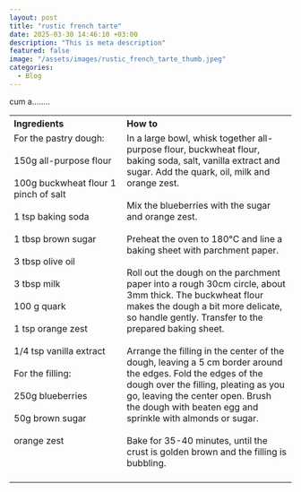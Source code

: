 ```yaml
---
layout: post
title: "rustic french tarte"
date: 2025-03-30 14:46:10 +03:00
description: "This is meta description"
featured: false
image: "/assets/images/rustic_french_tarte_thumb.jpeg"
categories:
  - Blog
---
```


cum a........

<table style="width: 100%; border-collapse: collapse;">
  <tr>
    <th style="text-align: left;width: 40%;vertical-align: top;">Ingredients</th>
    <th style="text-align: left;width: 60%;vertical-align: top;">How to</th>
  </tr>
  <tr>
    <td style="text-align: left;width: 40%;vertical-align: top;">
      For the pastry dough:<br><br>
      150g all-purpose flour<br><br>
      100g buckwheat flour
      1 pinch of salt<br><br>
      1 tsp baking soda<br><br>
      1 tbsp brown sugar<br><br>
      3 tbsp olive oil<br><br>
      3 tbsp milk<br><br>
      100 g quark<br><br>
      1 tsp orange zest<br><br>
      1/4 tsp vanilla extract<br><br>
      For the filling:<br><br>
      250g blueberries<br><br>
      50g brown sugar<br><br>
      orange zest<br><br>
    </td>
    <td style="text-align: left;width: 60%;vertical-align: top;">
      In a large bowl, whisk together all-purpose flour, buckwheat flour, baking soda, salt, vanilla extract and sugar. Add the quark, oil, milk and orange zest.<br><br>
      Mix the blueberries with the sugar and orange zest.<br><br>
      Preheat the oven to 180°C and line a baking sheet with parchment paper.<br><br>
      Roll out the dough on the parchment paper into a rough 30cm circle, about 3mm thick. The buckwheat flour makes the dough a bit more delicate, so handle gently. Transfer to the prepared baking sheet.<br><br>
      Arrange the filling in the center of the dough, leaving a 5 cm border around the edges. Fold the edges of the dough over the filling, pleating as you go, leaving the center open. Brush the dough with beaten egg and sprinkle with almonds or sugar.<br><br>
      Bake for 35-40 minutes, until the crust is golden brown and the filling is bubbling.<br><br>
    </td>
  </tr>
</table>
